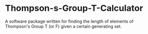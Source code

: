 Thompson-s-Group-T-Calculator
=============================

A software package written for finding the length of elements of Thompson's Group T (or F) given a certain generating set.
